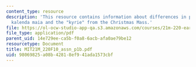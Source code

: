 ```yaml
---
content_type: resource
description: 'This resource contains information about differences in performances:
  kalenda maia and the "kyrie" from the Christmas Mass.'
file: https://ol-ocw-studio-app-qa.s3.amazonaws.com/courses/21m-220-early-music-fall-2010/98069825a08b42818ef941ada1573cbf_MIT21M_220F10_assn_p1b.pdf
file_type: application/pdf
parent_uid: 14e729ee-ca5b-f0a8-6acb-afa0ae79be12
resourcetype: Document
title: MIT21M_220F10_assn_p1b.pdf
uid: 98069825-a08b-4281-8ef9-41ada1573cbf
---
```

